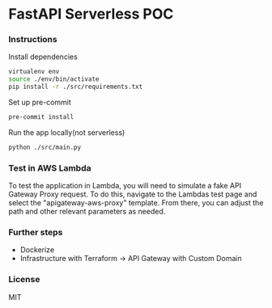 # FastAPI Serverless POC

### Instructions

Install dependencies

```bash
virtualenv env
source ./env/bin/activate
pip install -r ./src/requirements.txt
```

Set up pre-commit

```bash
pre-commit install
```

Run the app locally(not serverless)

```bash
python ./src/main.py
```

### Test in AWS Lambda

To test the application in Lambda, you will need to simulate a fake API Gateway Proxy request. To do this, navigate to the Lambdas test page and select the "apigateway-aws-proxy" template. From there, you can adjust the path and other relevant parameters as needed.

### Further steps

- Dockerize
- Infrastructure with Terraform -> API Gateway with Custom Domain

### License

MIT
